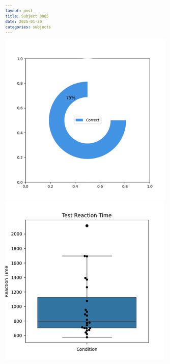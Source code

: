 ```yaml
---
layout: post
title: Subject 8005
date: 2025-01-30
categories: subjects
---
```


![](data/8005/run-34/8005_FN_acc_test.png)
![](data/8005/run-34/8005_FN_rt.png)
